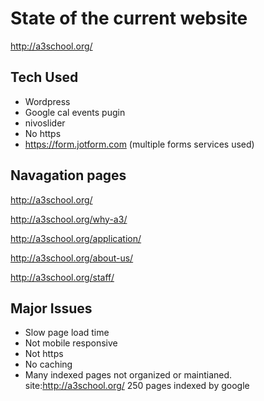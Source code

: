 # State of the current website

http://a3school.org/

## Tech Used

* Wordpress
* Google cal events pugin
* nivoslider
* No https
* https://form.jotform.com (multiple forms services used)

## Navagation pages
http://a3school.org/

http://a3school.org/why-a3/

http://a3school.org/application/

http://a3school.org/about-us/

http://a3school.org/staff/


## Major Issues

* Slow page load time
* Not mobile responsive
* Not https
* No caching
* Many indexed pages not organized or maintianed. site:http://a3school.org/ 250 pages indexed by google
